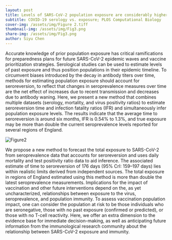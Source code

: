 ```yaml
---
layout: post
title: Levels of SARS-CoV-2 population exposure are considerably higher than suggested by seroprevalence surveys
subtitle: COVID-19 serology vs. exposure; PLOS Computational Biology
cover-img: /assets/img/Figure 2.tiff
thumbnail-img: /assets/img/Fig3.png
share-img: /assets/img/Fig3.png
author: Siyu Chen
---
```

Accurate knowledge of prior population exposure has critical ramifications for preparedness plans for future SARS-CoV-2 epidemic waves and vaccine prioritization strategies. Serological studies can be used to estimate levels of past exposure and thus position populations in their epidemic timeline. To circumvent biases introduced by the decay in antibody titers over time, methods for estimating population exposure should account for seroreversion, to reflect that changes in seroprevalence measures over time are the net effect of increases due to recent transmission and decreases due to antibody waning. Here, we present a new method that combines multiple datasets (serology, mortality, and virus positivity ratios) to estimate seroreversion time and infection fatality ratios (IFR) and simultaneously infer population exposure levels. The results indicate that the average time to seroreversion is around six months, IFR is 0.54% to 1.3%, and true exposure may be more than double the current seroprevalence levels reported for several regions of England.

![Figure2](https://SiyuChenOxf.github.io/assets/img/Figure2.tiff)

We propose a new method to forecast the total exposure to SARS-CoV-2 from seroprevalence data that accounts for seroreversion and uses daily mortality and test positivity ratio data to aid inference. The associated estimate of time to seroreversion of 176 days (95% CrI: 159–197 days) lies within realistic limits derived from independent sources. The total exposure in regions of England estimated using this method is more than double the latest seroprevalence measurements. Implications for the impact of vaccination and other future interventions depend on the, as yet uncharacterized, relationships between exposure to the virus, seroprevalence, and population immunity. To assess vaccination population impact, one can consider the population at risk to be those individuals who are seronegative, those with no past exposure (confirmed or predicted), or those with no T-cell reactivity. Here, we offer an extra dimension to the evidence base for immediate decision-making, as well as anticipating future information from the immunological research community about the relationship between SARS-CoV-2 exposure and immunity.

